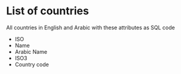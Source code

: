 # List of countries

All countries in English and Arabic with these attributes as SQL code

* ISO
* Name
* Arabic Name
* ISO3
* Country code
